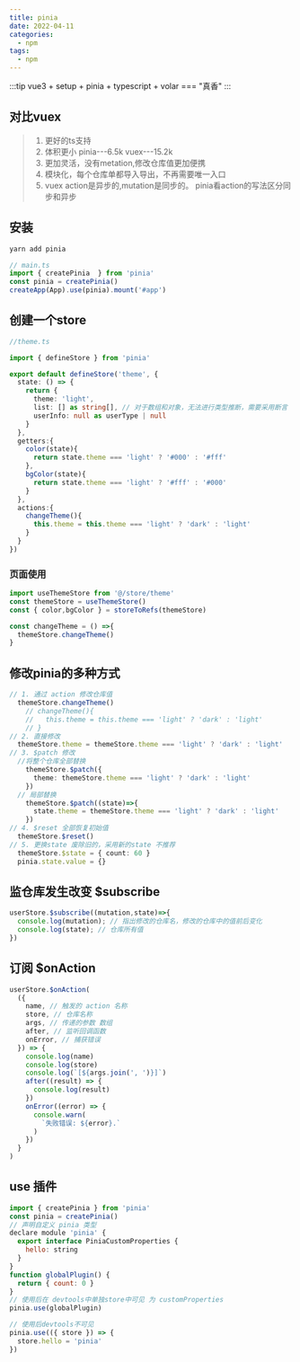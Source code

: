 ```yaml
---
title: pinia
date: 2022-04-11
categories:
  - npm
tags:
  - npm
---
```


:::tip
  vue3 + setup + pinia + typescript + volar === "真香"
:::

## 对比vuex

> 1. 更好的ts支持
> 2. 体积更小 pinia---6.5k   vuex---15.2k
> 3. 更加灵活，没有metation,修改仓库值更加便携
> 4. 模块化，每个仓库单都导入导出，不再需要唯一入口
> 5. vuex action是异步的,mutation是同步的。 pinia看action的写法区分同步和异步

## 安装

```ts
yarn add pinia

// main.ts
import { createPinia  } from 'pinia'
const pinia = createPinia()
createApp(App).use(pinia).mount('#app')
```

## 创建一个store 

```ts
//theme.ts

import { defineStore } from 'pinia'

export default defineStore('theme', {
  state: () => {
    return {
      theme: 'light',
      list: [] as string[], // 对于数组和对象，无法进行类型推断，需要采用断言
      userInfo: null as userType | null
    }
  },
  getters:{
    color(state){
      return state.theme === 'light' ? '#000' : '#fff'
    },
    bgColor(state){
      return state.theme === 'light' ? '#fff' : '#000'
    }
  },
  actions:{
    changeTheme(){
      this.theme = this.theme === 'light' ? 'dark' : 'light'
    }
  }
})
```

### 页面使用

```ts
import useThemeStore from '@/store/theme'
const themeStore = useThemeStore()
const { color,bgColor } = storeToRefs(themeStore)

const changeTheme = () =>{
  themeStore.changeTheme()
}
```

## 修改pinia的多种方式

```ts
// 1. 通过 action 修改仓库值
  themeStore.changeTheme()
    // changeTheme(){
    //   this.theme = this.theme === 'light' ? 'dark' : 'light'
    // }
// 2. 直接修改
  themeStore.theme = themeStore.theme === 'light' ? 'dark' : 'light'
// 3. $patch 修改 
  //将整个仓库全部替换
    themeStore.$patch({
      theme: themeStore.theme === 'light' ? 'dark' : 'light'
    })
  // 局部替换
    themeStore.$patch((state)=>{
      state.theme = themeStore.theme === 'light' ? 'dark' : 'light'
    })
// 4. $reset 全部恢复初始值
  themeStore.$reset()
// 5. 更换state 废除旧的，采用新的state 不推荐
  themeStore.$state = { count: 60 }
  pinia.state.value = {}
```

## 监仓库发生改变 $subscribe
```js
userStore.$subscribe((mutation,state)=>{
  console.log(mutation); // 指出修改的仓库名，修改的仓库中的值前后变化
  console.log(state); // 仓库所有值
})
```

## 订阅 $onAction

```js
userStore.$onAction(
  ({
    name, // 触发的 action 名称
    store, // 仓库名称
    args, // 传递的参数 数组
    after, // 监听回调函数
    onError, // 捕获错误
  }) => {
    console.log(name)
    console.log(store)
    console.log(`[${args.join(', ')}]`)
    after((result) => {
      console.log(result)
    })
    onError((error) => {
      console.warn(
        `失败错误: ${error}.`
      )
    })
  }
)
```

## use 插件

```js
import { createPinia } from 'pinia'
const pinia = createPinia()
// 声明自定义 pinia 类型
declare module 'pinia' {
  export interface PiniaCustomProperties {
    hello: string
  }
}
function globalPlugin() {
  return { count: 0 }
}
// 使用后在 devtools中单独store中可见 为 customProperties
pinia.use(globalPlugin)

// 使用后devtools不可见
pinia.use(({ store }) => {
  store.hello = 'pinia'
})
```
